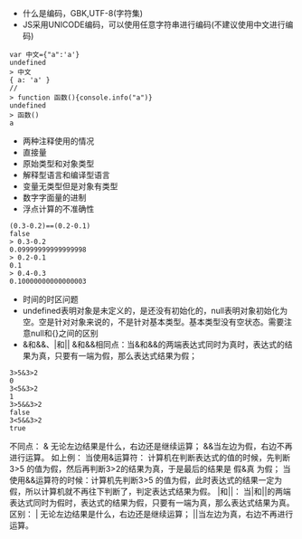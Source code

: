 - 什么是编码，GBK,UTF-8(字符集)
- JS采用UNICODE编码，可以使用任意字符串进行编码(不建议使用中文进行编码)
```
var 中文={"a":'a'}
undefined
> 中文
{ a: 'a' }
//
> function 函数(){console.info("a")}
undefined
> 函数()
a
```
- 两种注释使用的情况
- 直接量
- 原始类型和对象类型
- 解释型语言和编译型语言
- 变量无类型但是对象有类型
- 数字字面量的进制
- 浮点计算的不准确性
```
(0.3-0.2)==(0.2-0.1)
false
> 0.3-0.2
0.09999999999999998
> 0.2-0.1
0.1
> 0.4-0.3
0.10000000000000003
```
- 时间的时区问题
- undefined表明对象是未定义的，是还没有初始化的，null表明对象初始化为空。空是针对对象来说的，不是针对基本类型。基本类型没有空状态。需要注意null和{}之间的区别
- &和&&、|和||
&和&&相同点：当&和&&的两端表达式同时为真时，表达式的结果为真，只要有一端为假，那么表达式结果为假；
```
3>5&3>2
0
3<5&3>2
1
3>5&&3>2
false
3<5&&3>2
true
```
不同点： 
& 无论左边结果是什么，右边还是继续运算；
&&当左边为假，右边不再进行运算。
如上例：
当使用&运算符： 计算机在判断表达式的值的时候，先判断3>5 的值为假，然后再判断3>2的结果为真，于是最后的结果是 假&真 为假；
当使用&&运算符的时候：计算机先判断3>5 的值为假，此时表达式的结果一定为假，所以计算机就不再往下判断了，判定表达式结果为假。
|和||：
当|和||的两端表达式同时为假时，表达式的结果为假，只要有一端为真，那么表达式结果为真。
区别： | 无论左边结果是什么，右边还是继续运算；
      ||当左边为真，右边不再进行运算。